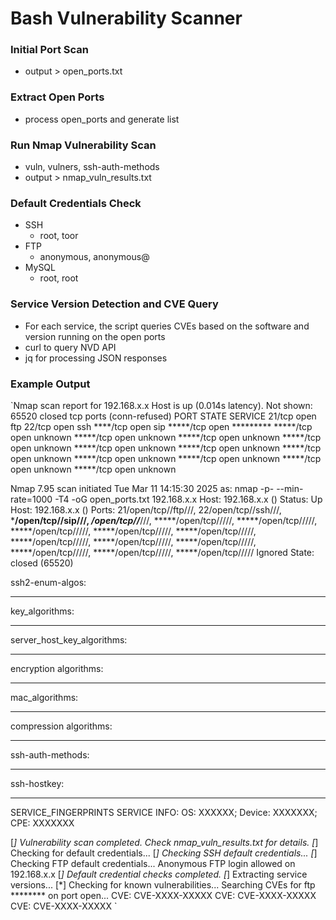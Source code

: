 # Bash Vulnerability Scanner 

### Initial Port Scan

  * output > open_ports.txt

### Extract Open Ports

  * process open_ports and generate list

### Run Nmap Vulnerability Scan

  * vuln, vulners, ssh-auth-methods
  * output > nmap_vuln_results.txt

### Default Credentials Check

  * SSH
    * root, toor
  * FTP
    * anonymous, anonymous@
  * MySQL
    * root, root

### Service Version Detection and CVE Query

  * For each service, the script queries CVEs based on the software and version running on the open ports
  * curl to query NVD API 
  * jq for processing JSON responses

### Example Output 

`Nmap scan report for 192.168.x.x
Host is up (0.014s latency).
Not shown: 65520 closed tcp ports (conn-refused)
PORT      STATE SERVICE
21/tcp    open  ftp
22/tcp    open  ssh
****/tcp  open  sip
*****/tcp open  *********
*****/tcp open  unknown
*****/tcp open  unknown
*****/tcp open  unknown
*****/tcp open  unknown
*****/tcp open  unknown
*****/tcp open  unknown
*****/tcp open  unknown
*****/tcp open  unknown
*****/tcp open  unknown
*****/tcp open  unknown
*****/tcp open  unknown

Nmap 7.95 scan initiated Tue Mar 11 14:15:30 2025 as: nmap -p- --min-rate=1000 -T4 -oG open_ports.txt 192.168.x.x
Host: 192.168.x.x ()    Status: Up
Host: 192.168.x.x ()    Ports: 21/open/tcp//ftp///, 22/open/tcp//ssh///, *****/open/tcp//sip///, *****/open/tcp//*********///, *****/open/tcp/////, *****/open/tcp/////, *****/open/tcp/////, *****/open/tcp/////, *****/open/tcp/////, *****/open/tcp/////, *****/open/tcp/////, *****/open/tcp/////, *****/open/tcp/////, *****/open/tcp/////, *****/open/tcp/////        Ignored State: closed (65520)

ssh2-enum-algos:
********************
key_algorithms: 
********************
server_host_key_algorithms:
********************
encryption algorithms: 
********************
mac_algorithms:
********************
compression algorithms:
********************
ssh-auth-methods:
********************
ssh-hostkey:
***********************************

SERVICE_FINGERPRINTS
SERVICE INFO: OS: XXXXXX; Device: XXXXXXX; CPE: XXXXXXX

[*] Vulnerability scan completed. Check nmap_vuln_results.txt for details.
[*] Checking for default credentials...
[*] Checking SSH default credentials...
[*] Checking FTP default credentials...
Anonymous FTP login allowed on 192.168.x.x
[*] Default credential checks completed.
[*] Extracting service versions...
[*] Checking for known vulnerabilities...
Searching CVEs for ftp ******** on port open...
CVE: CVE-XXXX-XXXXX
CVE: CVE-XXXX-XXXXX
CVE: CVE-XXXX-XXXXX
`
